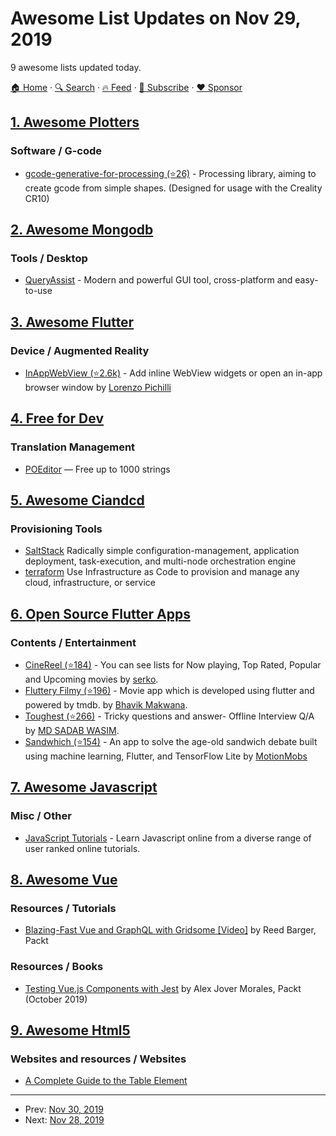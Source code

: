 # Awesome List Updates on Nov 29, 2019

9 awesome lists updated today.

[🏠 Home](/README.md) · [🔍 Search](https://www.trackawesomelist.com/search/) · [🔥 Feed](https://www.trackawesomelist.com/rss.xml) · [📮 Subscribe](https://trackawesomelist.us17.list-manage.com/subscribe?u=d2f0117aa829c83a63ec63c2f&id=36a103854c) · [❤️  Sponsor](https://github.com/sponsors/theowenyoung)



## [1. Awesome Plotters](/content/beardicus/awesome-plotters/README.md)

### Software / G-code

*   [gcode-generative-for-processing (⭐26)](https://github.com/o0morgan0o/gcode-generative-for-processing) - Processing library, aiming to create gcode from simple shapes. (Designed for usage with the Creality CR10)

## [2. Awesome Mongodb](/content/ramnes/awesome-mongodb/README.md)

### Tools / Desktop

*   [QueryAssist](https://queryassist.com) - Modern and powerful GUI tool, cross-platform and easy-to-use

## [3. Awesome Flutter](/content/Solido/awesome-flutter/README.md)

### Device / Augmented Reality

*   [InAppWebView (⭐2.6k)](https://github.com/pichillilorenzo/flutter_inappwebview) <!--stargazers:pichillilorenzo/flutter_inappwebview--> - Add inline WebView widgets or open an in-app browser window by [Lorenzo Pichilli](https://github.com/pichillilorenzo)

## [4. Free for Dev](/content/ripienaar/free-for-dev/README.md)

### Translation Management

*   [POEditor](https://poeditor.com/) — Free up to 1000 strings

## [5. Awesome Ciandcd](/content/cicdops/awesome-ciandcd/README.md)

### Provisioning Tools

*   [SaltStack](http://saltstack.com/community/) Radically simple configuration-management, application deployment, task-execution, and multi-node orchestration engine
*   [terraform](https://www.terraform.io) Use Infrastructure as Code to provision and manage any cloud, infrastructure, or service

## [6. Open Source Flutter Apps](/content/tortuvshin/open-source-flutter-apps/README.md)

### Contents / Entertainment

*   [CineReel (⭐184)](https://github.com/kserko/CineReel) - You can see lists for Now playing, Top Rated, Popular and Upcoming movies by [serko](https://github.com/kserko).
*   [Fluttery Filmy (⭐196)](https://github.com/ibhavikmakwana/Fluttery-Filmy) - Movie app which is developed using flutter and powered by tmdb. by [Bhavik Makwana](https://github.com/ibhavikmakwana).
*   [Toughest (⭐266)](https://github.com/MDSADABWASIM/Toughest) - Tricky questions and answer- Offline Interview Q/A by [MD SADAB WASIM](https://github.com/MDSADABWASIM).
*   [Sandwhich (⭐154)](https://github.com/MotionMobs/Sandwhich) - An app to solve the age-old sandwich debate built using machine learning, Flutter, and TensorFlow Lite by [MotionMobs](https://github.com/MotionMobs)

## [7. Awesome Javascript](/content/sorrycc/awesome-javascript/README.md)

### Misc / Other

*   [JavaScript Tutorials](https://hackr.io/tutorials/learn-javascript) - Learn Javascript online from a diverse range of user ranked online tutorials.

## [8. Awesome Vue](/content/vuejs/awesome-vue/README.md)

### Resources / Tutorials

*   [Blazing-Fast Vue and GraphQL with Gridsome \[Video\]](https://www.packtpub.com/in/web-development/blazing-fast-vue-and-graphql-with-gridsome-video?utm_source=vue.js.org\&utm_medium=refferal\&utm_campaign=OutreachV15688) by Reed Barger, Packt

### Resources / Books

*   [Testing Vue.js Components with Jest](https://www.packtpub.com/programming/testing-vue-js-components-with-jest?utm_source=vue.js.org\&utm_medium=refferal\&utm_campaign=OutreachB15653) by Alex Jover Morales, Packt (October 2019)

## [9. Awesome Html5](/content/diegocard/awesome-html5/README.md)

### Websites and resources / Websites

*   [A Complete Guide to the Table Element ](https://css-tricks.com/complete-guide-table-element/)

---

- Prev: [Nov 30, 2019](/content/2019/11/30/README.md)
- Next: [Nov 28, 2019](/content/2019/11/28/README.md)